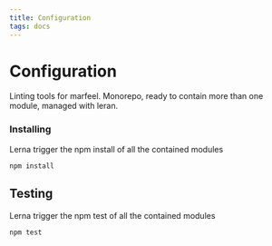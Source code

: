```yaml
---
title: Configuration
tags: docs
---
```


# Configuration

Linting tools for marfeel.
Monorepo, ready to contain more than one module, managed with leran.

### Installing
Lerna trigger the npm install of all the contained modules

```
npm install
```

## Testing
Lerna trigger the npm test of all the contained modules
```
npm test
```